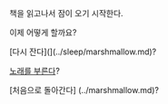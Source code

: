 책을 읽고나서 잠이 오기 시작한다. 

이제 어떻게 할까요?

[다시 잔다](](../sleep/marshmallow.md)?

[노래를 부른다](../sing-a-song/song.md)?

[처음으로 돌아간다] (../marshmallow.md)?

